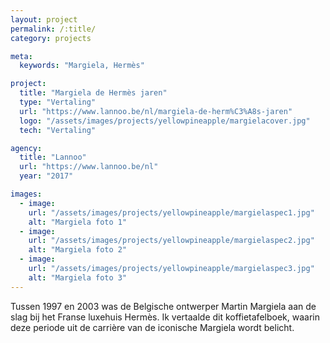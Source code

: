 ```yaml
---
layout: project
permalink: /:title/
category: projects

meta:
  keywords: "Margiela, Hermès"

project:
  title: "Margiela de Hermès jaren"
  type: "Vertaling"
  url: "https://www.lannoo.be/nl/margiela-de-herm%C3%A8s-jaren"
  logo: "/assets/images/projects/yellowpineapple/margielacover.jpg"
  tech: "Vertaling"

agency:
  title: "Lannoo"
  url: "https://www.lannoo.be/nl"
  year: "2017"

images:
  - image:
    url: "/assets/images/projects/yellowpineapple/margielaspec1.jpg"
    alt: "Margiela foto 1"
  - image:
    url: "/assets/images/projects/yellowpineapple/margielaspec2.jpg"
    alt: "Margiela foto 2"
  - image:
    url: "/assets/images/projects/yellowpineapple/margielaspec3.jpg"
    alt: "Margiela foto 3"
---
```

<p>Tussen 1997 en 2003 was de Belgische ontwerper Martin Margiela aan de slag bij het Franse luxehuis Hermès. Ik vertaalde dit koffietafelboek, waarin deze periode uit de carrière van de iconische Margiela wordt belicht.
</p>
